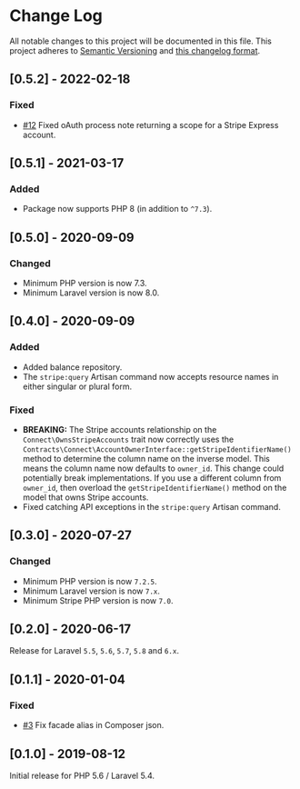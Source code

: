 # Change Log

All notable changes to this project will be documented in this file. This project adheres to
[Semantic Versioning](http://semver.org/) and [this changelog format](http://keepachangelog.com/).

## [0.5.2] - 2022-02-18

### Fixed

- [#12](https://github.com/cloudcreativity/laravel-stripe/issues/12) Fixed oAuth process note returning a scope for a
  Stripe Express account.

## [0.5.1] - 2021-03-17

### Added

- Package now supports PHP 8 (in addition to `^7.3`).

## [0.5.0] - 2020-09-09

### Changed

- Minimum PHP version is now 7.3.
- Minimum Laravel version is now 8.0.

## [0.4.0] - 2020-09-09

### Added

- Added balance repository.
- The `stripe:query` Artisan command now accepts resource names in either singular or plural form.

### Fixed

- **BREAKING:** The Stripe accounts relationship on the `Connect\OwnsStripeAccounts` trait now correctly uses
  the `Contracts\Connect\AccountOwnerInterface::getStripeIdentifierName()` method to determine the column name on the
  inverse model. This means the column name now defaults to `owner_id`. This change could potentially break
  implementations. If you use a different column from `owner_id`, then overload the `getStripeIdentifierName()` method
  on the model that owns Stripe accounts.
- Fixed catching API exceptions in the `stripe:query` Artisan command.

## [0.3.0] - 2020-07-27

### Changed

- Minimum PHP version is now `7.2.5`.
- Minimum Laravel version is now `7.x`.
- Minimum Stripe PHP version is now `7.0`.

## [0.2.0] - 2020-06-17

Release for Laravel `5.5`, `5.6`, `5.7`, `5.8` and `6.x`.

## [0.1.1] - 2020-01-04

### Fixed

- [#3](git@github.com:cloudcreativity/laravel-stripe.git)
  Fix facade alias in Composer json.

## [0.1.0] - 2019-08-12

Initial release for PHP 5.6 / Laravel 5.4.
